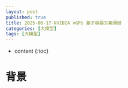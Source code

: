 ```yaml
---
layout: post
published: true
title: 2025-06-17-NVIDIA vGPU 基于容器方案调研
categories: [大模型]
tags: [大模型]
---
```

* content
{:toc}


# 背景

